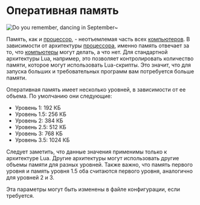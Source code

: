 # Оперативная память

![Do you remember, dancing in September~](oredict:oc:ram1)

Память, как и [процессор](cpu1.md), - неотъемлемая часть всех [компьютеров](../general/computer.md). В зависимости от архитектуры [процессора](cpu1.md), именно память отвечает за то, что [компьютеры](../general/computer.md) могут делать, а что нет. Для стандартной архитектуры Lua, например, это позволяет контролировать количество памяти, которое могут использовать Lua-скрипты. Это значит, что для запуска больших и требовательных программ вам потребуется больше памяти.

Оперативная память имеет несколько уровней, в зависимости от ее объема. По умолчанию они следующие:
- Уровень 1: 192 КБ
- Уровень 1.5: 256 КБ
- Уровень 2: 384 КБ
- Уровень 2.5: 512 КБ
- Уровень 3: 768 КБ
- Уровень 3.5: 1024 КБ

Следует заметить, что данные значения применимы только к архитектуре Lua. Другие архитектуры могут использовать другие объемы памяти для разных уровней. Также важно, что память первого уровня и память уровня 1.5 оба считаются первого уровня, аналогично для уровней 2 и 3.

Эта параметры могут быть изменены в файле конфигурации, если требуется.
